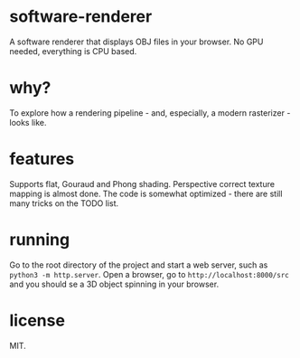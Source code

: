 # software-renderer
A software renderer that displays OBJ files in your browser. No GPU needed, everything is CPU based.

# why?
To explore how a rendering pipeline - and, especially, a modern rasterizer - looks like.

# features
Supports flat, Gouraud and Phong shading. Perspective correct texture mapping is almost done.
The code is somewhat optimized - there are still many tricks on the TODO list.

# running
Go to the root directory of the project and start a web server, such as `python3 -m http.server`. Open a browser, go to `http://localhost:8000/src` and you should se a 3D object spinning in your browser.

# license
MIT.
